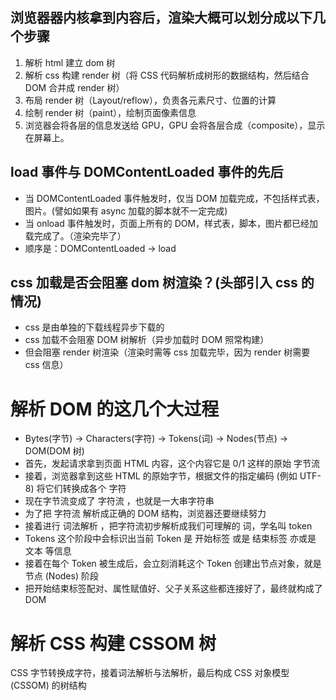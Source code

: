 ## 浏览器器内核拿到内容后，渲染大概可以划分成以下几个步骤

1. 解析 html 建立 dom 树
2. 解析 css 构建 render 树（将 CSS 代码解析成树形的数据结构，然后结合 DOM 合并成 render 树）
3. 布局 render 树（Layout/reflow），负责各元素尺寸、位置的计算
4. 绘制 render 树（paint），绘制页面像素信息
5. 浏览器会将各层的信息发送给 GPU，GPU 会将各层合成（composite），显示在屏幕上。

## load 事件与 DOMContentLoaded 事件的先后

- 当 DOMContentLoaded 事件触发时，仅当 DOM 加载完成，不包括样式表，图片。(譬如如果有 async 加载的脚本就不一定完成)
- 当 onload 事件触发时，页面上所有的 DOM，样式表，脚本，图片都已经加载完成了。（渲染完毕了）
- 顺序是：DOMContentLoaded -> load

## css 加载是否会阻塞 dom 树渲染？(头部引入 css 的情况)

- css 是由单独的下载线程异步下载的
- css 加载不会阻塞 DOM 树解析（异步加载时 DOM 照常构建）
- 但会阻塞 render 树渲染（渲染时需等 css 加载完毕，因为 render 树需要 css 信息）

# 解析 DOM 的这几个大过程

- Bytes(字节) -> Characters(字符) -> Tokens(词) -> Nodes(节点) -> DOM(DOM 树)
- 首先，发起请求拿到页面 HTML 内容，这个内容它是 0/1 这样的原始 字节流
- 接着，浏览器拿到这些 HTML 的原始字节，根据文件的指定编码 (例如 UTF-8) 将它们转换成各个 字符
- 现在字节流变成了 字符流 ，也就是一大串字符串
- 为了把 字符流 解析成正确的 DOM 结构，浏览器还要继续努力
- 接着进行 词法解析 ，把字符流初步解析成我们可理解的 词，学名叫 token
- Tokens 这个阶段中会标识出当前 Token 是 开始标签 或是 结束标签 亦或是 文本 等信息
- 接着在每个 Token 被生成后，会立刻消耗这个 Token 创建出节点对象，就是 节点 (Nodes) 阶段
- 把开始结束标签配对、属性赋值好、父子关系这些都连接好了，最终就构成了 DOM

# 解析 CSS 构建 CSSOM 树

CSS 字节转换成字符，接着词法解析与法解析，最后构成 CSS 对象模型(CSSOM) 的树结构
